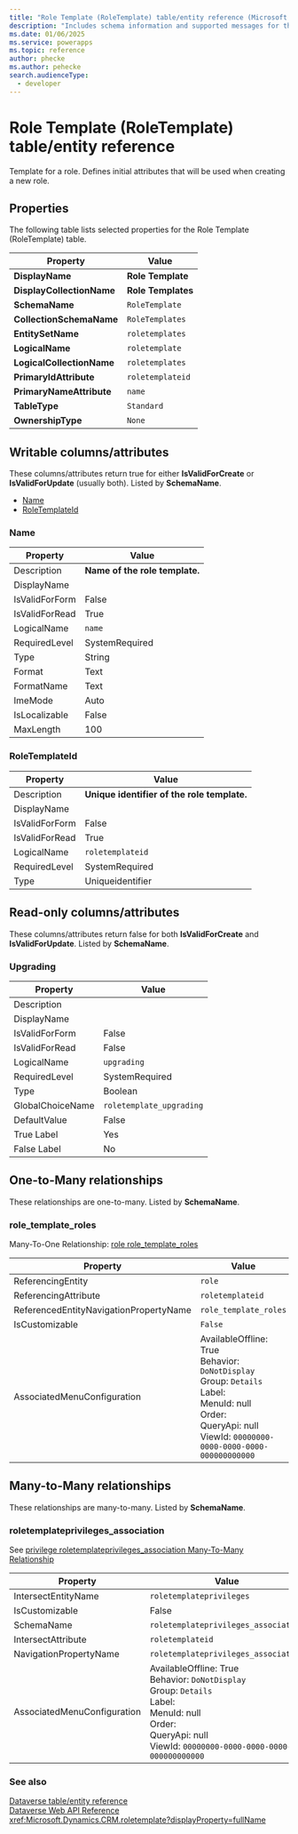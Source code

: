 ```yaml
---
title: "Role Template (RoleTemplate) table/entity reference (Microsoft Dataverse)"
description: "Includes schema information and supported messages for the Role Template (RoleTemplate) table/entity with Microsoft Dataverse."
ms.date: 01/06/2025
ms.service: powerapps
ms.topic: reference
author: phecke
ms.author: pehecke
search.audienceType: 
  - developer
---
```


# Role Template (RoleTemplate) table/entity reference

Template for a role. Defines initial attributes that will be used when creating a new role.

## Properties

The following table lists selected properties for the Role Template (RoleTemplate) table.

|Property|Value|
| --- | --- |
| **DisplayName** | **Role Template** |
| **DisplayCollectionName** | **Role Templates** |
| **SchemaName** | `RoleTemplate` |
| **CollectionSchemaName** | `RoleTemplates` |
| **EntitySetName** | `roletemplates`|
| **LogicalName** | `roletemplate` |
| **LogicalCollectionName** | `roletemplates` |
| **PrimaryIdAttribute** | `roletemplateid` |
| **PrimaryNameAttribute** |`name` |
| **TableType** | `Standard` |
| **OwnershipType** | `None` |

## Writable columns/attributes

These columns/attributes return true for either **IsValidForCreate** or **IsValidForUpdate** (usually both). Listed by **SchemaName**.

- [Name](#BKMK_Name)
- [RoleTemplateId](#BKMK_RoleTemplateId)

### <a name="BKMK_Name"></a> Name

|Property|Value|
|---|---|
|Description|**Name of the role template.**|
|DisplayName||
|IsValidForForm|False|
|IsValidForRead|True|
|LogicalName|`name`|
|RequiredLevel|SystemRequired|
|Type|String|
|Format|Text|
|FormatName|Text|
|ImeMode|Auto|
|IsLocalizable|False|
|MaxLength|100|

### <a name="BKMK_RoleTemplateId"></a> RoleTemplateId

|Property|Value|
|---|---|
|Description|**Unique identifier of the role template.**|
|DisplayName||
|IsValidForForm|False|
|IsValidForRead|True|
|LogicalName|`roletemplateid`|
|RequiredLevel|SystemRequired|
|Type|Uniqueidentifier|


## Read-only columns/attributes

These columns/attributes return false for both **IsValidForCreate** and **IsValidForUpdate**. Listed by **SchemaName**.

### <a name="BKMK_Upgrading"></a> Upgrading

|Property|Value|
|---|---|
|Description||
|DisplayName||
|IsValidForForm|False|
|IsValidForRead|False|
|LogicalName|`upgrading`|
|RequiredLevel|SystemRequired|
|Type|Boolean|
|GlobalChoiceName|`roletemplate_upgrading`|
|DefaultValue|False|
|True Label|Yes|
|False Label|No|

## One-to-Many relationships

These relationships are one-to-many. Listed by **SchemaName**.

### <a name="BKMK_role_template_roles"></a> role_template_roles

Many-To-One Relationship: [role role_template_roles](role.md#BKMK_role_template_roles)

|Property|Value|
|---|---|
|ReferencingEntity|`role`|
|ReferencingAttribute|`roletemplateid`|
|ReferencedEntityNavigationPropertyName|`role_template_roles`|
|IsCustomizable|`False`|
|AssociatedMenuConfiguration|AvailableOffline: True<br />Behavior: `DoNotDisplay`<br />Group: `Details`<br />Label: <br />MenuId: null<br />Order: <br />QueryApi: null<br />ViewId: `00000000-0000-0000-0000-000000000000`|


## Many-to-Many relationships

These relationships are many-to-many. Listed by **SchemaName**.

### <a name="BKMK_roletemplateprivileges_association"></a> roletemplateprivileges_association

See [privilege roletemplateprivileges_association Many-To-Many Relationship](privilege.md#BKMK_roletemplateprivileges_association)

|Property|Value|
|---|---|
|IntersectEntityName|`roletemplateprivileges`|
|IsCustomizable|False|
|SchemaName|`roletemplateprivileges_association`|
|IntersectAttribute|`roletemplateid`|
|NavigationPropertyName|`roletemplateprivileges_association`|
|AssociatedMenuConfiguration|AvailableOffline: True<br />Behavior: `DoNotDisplay`<br />Group: `Details`<br />Label: <br />MenuId: null<br />Order: <br />QueryApi: null<br />ViewId: `00000000-0000-0000-0000-000000000000`|



### See also

[Dataverse table/entity reference](../about-entity-reference.md)  
[Dataverse Web API Reference](/power-apps/developer/data-platform/webapi/reference/about)   
<xref:Microsoft.Dynamics.CRM.roletemplate?displayProperty=fullName>
